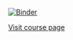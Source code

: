 [![Binder](https://mybinder.org/badge_logo.svg)](https://mybinder.org/v2/gh/NumEconCopenhagen/lectures-2019/master?urlpath=lab)

[Visit course page](https://numeconcopenhagen.netlify.com/)
